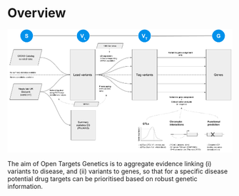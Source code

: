 # Overview

![](../.gitbook/assets/genetic-portal-data-overview-figure%20%281%29.png)

The aim of Open Targets Genetics is to aggregate evidence linking \(i\) variants to disease, and \(ii\) variants to genes, so that for a specific disease potential drug targets can be prioritised based on robust genetic information.

